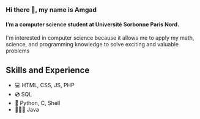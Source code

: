 ### Hi there 👋, my name is Amgad
#### I’m a computer science student at Université Sorbonne Paris Nord. 
I'm interested in computer science because it allows me to apply my math, science, and programming knowledge to solve exciting and valuable problems

## Skills and Experience
* 💻 HTML, CSS, JS, PHP
* 💿 SQL
* 🐍 Python, C, Shell
* 🧑🏻‍💻 Java
